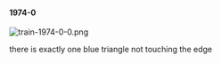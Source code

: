 #### 1974-0
![train-1974-0-0.png](https://github.com/lil-lab/nlvr/raw/master/nlvr/train/images/2/train-1974-0-0.png "train-1974-0-0.png")

there is exactly one blue triangle not touching the edge